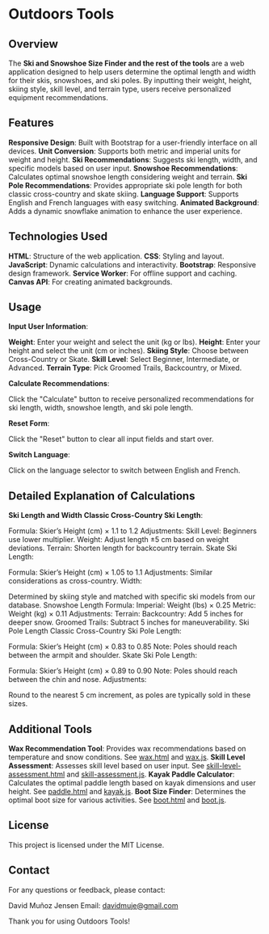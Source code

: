 # Outdoors Tools
## Overview
The **Ski and Snowshoe Size Finder and the rest of the tools** are a web application designed to help users determine the optimal length and width for their skis, snowshoes, and ski poles. By inputting their weight, height, skiing style, skill level, and terrain type, users receive personalized equipment recommendations.

## Features
**Responsive Design**: Built with Bootstrap for a user-friendly interface on all devices.
**Unit Conversion**: Supports both metric and imperial units for weight and height.
**Ski Recommendations**: Suggests ski length, width, and specific models based on user input.
**Snowshoe Recommendations**: Calculates optimal snowshoe length considering weight and terrain.
**Ski Pole Recommendations**: Provides appropriate ski pole length for both classic cross-country and skate skiing.
**Language Support**: Supports English and French languages with easy switching.
**Animated Background**: Adds a dynamic snowflake animation to enhance the user experience.

## Technologies Used
**HTML**: Structure of the web application.
**CSS**: Styling and layout.
**JavaScript**: Dynamic calculations and interactivity.
**Bootstrap**: Responsive design framework.
**Service Worker**: For offline support and caching.
**Canvas API**: For creating animated backgrounds.

## Usage
**Input User Information**:

**Weight**: Enter your weight and select the unit (kg or lbs).
**Height**: Enter your height and select the unit (cm or inches).
**Skiing Style**: Choose between Cross-Country or Skate.
**Skill Level**: Select Beginner, Intermediate, or Advanced.
**Terrain Type**: Pick Groomed Trails, Backcountry, or Mixed.

**Calculate Recommendations**:

Click the "Calculate" button to receive personalized recommendations for ski length, width, snowshoe length, and ski pole length.

**Reset Form**:

Click the "Reset" button to clear all input fields and start over.

**Switch Language**:

Click on the language selector to switch between English and French.

## Detailed Explanation of Calculations
**Ski Length and Width**
**Classic Cross-Country Ski Length**:

Formula: Skier’s Height (cm) × 1.1 to 1.2
Adjustments:
Skill Level: Beginners use lower multiplier.
Weight: Adjust length ±5 cm based on weight deviations.
Terrain: Shorten length for backcountry terrain.
Skate Ski Length:

Formula: Skier’s Height (cm) × 1.05 to 1.1
Adjustments:
Similar considerations as cross-country.
Width:

Determined by skiing style and matched with specific ski models from our database.
Snowshoe Length
Formula:
Imperial: Weight (lbs) × 0.25
Metric: Weight (kg) × 0.11
Adjustments:
Terrain:
Backcountry: Add 5 inches for deeper snow.
Groomed Trails: Subtract 5 inches for maneuverability.
Ski Pole Length
Classic Cross-Country Ski Pole Length:

Formula: Skier’s Height (cm) × 0.83 to 0.85
Note: Poles should reach between the armpit and shoulder.
Skate Ski Pole Length:

Formula: Skier’s Height (cm) × 0.89 to 0.90
Note: Poles should reach between the chin and nose.
Adjustments:

Round to the nearest 5 cm increment, as poles are typically sold in these sizes.

## Additional Tools
**Wax Recommendation Tool**: Provides wax recommendations based on temperature and snow conditions. See [wax.html](wax.html) and [wax.js](wax.js).
**Skill Level Assessment**: Assesses skill level based on user input. See [skill-level-assessment.html](skill-level-assessment.html) and [skill-assessment.js](skill-assessment.js).
**Kayak Paddle Calculator**: Calculates the optimal paddle length based on kayak dimensions and user height. See [paddle.html](paddle.html) and [kayak.js](kayak.js).
**Boot Size Finder**: Determines the optimal boot size for various activities. See [boot.html](boot.html) and [boot.js](boot.js).

## License
This project is licensed under the MIT License.

## Contact
For any questions or feedback, please contact:

David Muñoz Jensen
Email: davidmuje@gmail.com

Thank you for using Outdoors Tools!